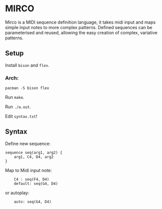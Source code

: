 # MIRCO
Mirco is a MIDI sequence definition language, it takes midi input and maps simple input notes to more complex patterns.
Defined sequences can be parameterised and reused, allowing the easy creation of complex, variative patterns.

## Setup

Install `bison` and `flex`.

### Arch:

`
pacman -S bison flex
`

Run `make`.

Run `./a.out`.

Edit `syntax.txt`!

## Syntax

Define new sequence:

```
sequence seq(arg1, arg2) {
    arg1, C4, D4, arg2
}
```

Map to Midi input note:

```
    C4 : seq(F4, D4)
    default: seq(G4, D4)
```

or autoplay:

```
    auto: seq(G4, D4)
```
